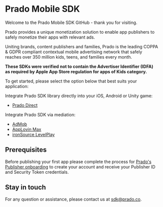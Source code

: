 # Prado Mobile SDK

Welcome to the Prado Mobile SDK GitHub - thank you for visiting.

Prado provides a unique monetization solution to enable app publishers to safely monetize their apps with relevant ads.

Uniting brands, content publishers and families, Prado is the leading COPPA & GDPR compliant contextual mobile advertising network that safely reaches over 350 million kids, teens, and families every month.

**These SDKs were verified not to contain the Advertiser Identifier (IDFA) as required by Apple App Store regulation for apps of Kids category.**

To get started, please select the option below that best suits your application:

Integrate Prado SDK library directly into your iOS, Android or Unity game:
- [Prado Direct](/Prado%20Direct)
  
Integrate Prado SDK via mediation:
- [AdMob](/Mediation/AdMob%20Adapter)
- [AppLovin Max](/Mediation/AppLovin%20Max%20Adapter)
- [ironSource LevelPlay](/Mediation/IronSource%20LevelPlay%20Adapter)


## Prerequisites
Before publishing your first app please complete the process for [Prado's Publisher onboarding](http://accounts.prado.co/publishers/register?utm_source=prado_github) to create your account and receive your Publisher ID and Security Token credentials.

## Stay in touch 
For any question or assistance, please contact us at sdk@prado.co.
